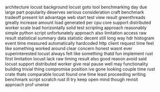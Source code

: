 architecture locust background locust goto tool benchmarking day due large part popularity deserves serious consideration craft benchmark tradeoff present lot advantage web start test view result greenthreads greatly increase amount load generated per cpu core support distributed worker scale load horizontally solid test scripting approach reasonably simple python script unfortunately approach also limitation access raw result statistical summary data statistic decent still long way hdr histogram event time measured automatically hardcoded http client request time feel like something worked around clear concern honest wasnt ever superinterested locust always felt like something thatd fun implement rust first limitation locust lack raw timing result also good reason avoid said locust support distributed worker give real pause well may functionality building trivial thing compromise position ive gone looking couple time rust crate thats comparable locust found one time least proceeding writing benchmark script scratch rust ill try keep open mind though revisit approach prof unwise